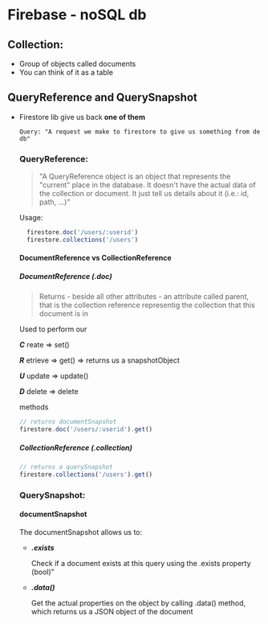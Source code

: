 # Firebase - noSQL db

  ## Collection: 

  - Group of objects called documents
  - You can think of it as a table

  ## QueryReference and QuerySnapshot

  - Firestore lib give us back __one of them__

    `Query: "A request we make to firestore to give us something from de db"`

    ### QueryReference:
    > "A QueryReference object is an object that represents the "current" place in the database. It doesn't have the actual data of the collection or document. It just tell us details about it (i.e.: id, path, ...)"

    Usage: 
    ```js
      firestore.doc('/users/:userid')
      firestore.collections('/users')
    ```

    #### DocumentReference vs CollectionReference

      ##### DocumentReference (.doc)
      > Returns - beside all other attributes - an attribute called parent, that is the collection reference representig the collection that this document is in

      Used to perform our 

      ___C___ reate => set()

      ___R___ etrieve => get() => returns us a snapshotObject

      ___U___ update => update()

      ___D___ delete => delete
      
      methods

      ```js
      // returns documentSnapshot
      firestore.doc('/users/:userid').get()
      ```

      ##### CollectionReference (.collection)
      > 

      ```js
      // returns a querySnapshot
      firestore.collections('/users').get()
      ```

    ### QuerySnapshot:

    #### documentSnapshot

    The documentSnapshot allows us to:

    - ___.exists___
    
      Check if a document exists at this query using the .exists property (bool)"

    - ___.data()___

      Get the actual properties on the object by calling .data() method, which returns us a JSON object of the document

    
  